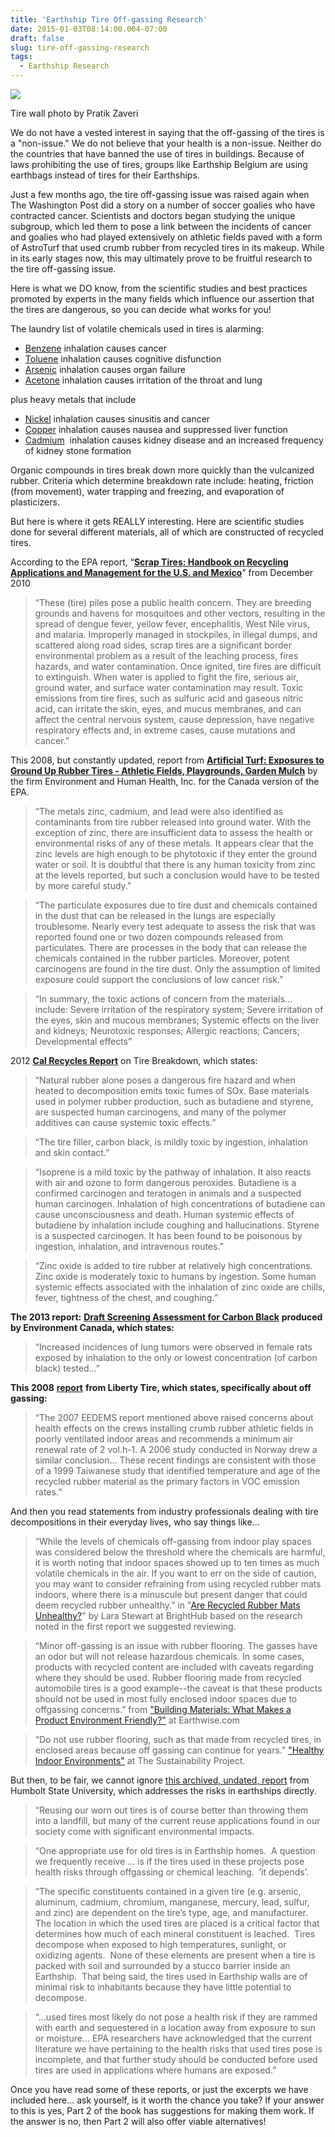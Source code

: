 ```yaml
---
title: 'Earthship Tire Off-gassing Research'
date: 2015-01-03T08:14:00.004-07:00
draft: false
slug: tire-off-gassing-research
tags:
  - Earthship Research
---
```


![](/images/blog/legacy/Pratiks%2B%287%29.JPG)

Tire wall photo by Pratik Zaveri

We do not have a vested interest in saying that the off-gassing of the tires is a "non-issue." We do not believe that your health is a non-issue. Neither do the countries that have banned the use of tires in buildings. Because of laws prohibiting the use of tires, groups like Earthship Belgium are using earthbags instead of tires for their Earthships.

Just a few months ago, the tire off-gassing issue was raised again when The Washington Post did a story on a number of soccer goalies who have contracted cancer. Scientists and doctors began studying the unique subgroup, which led them to pose a link between the incidents of cancer and goalies who had played extensively on athletic fields paved with a form of AstroTurf that used crumb rubber from recycled tires in its makeup. While in its early stages now, this may ultimately prove to be fruitful research to the tire off-gassing issue. 

Here is what we DO know, from the scientific studies and best practices promoted by experts in the many fields which influence our assertion that the tires are dangerous, so you can decide what works for you!

The laundry list of volatile chemicals used in tires is alarming:   

- [Benzene](http://www.cancer.org/Cancer/CancerCauses/OtherCarcinogens/IntheWorkplace/benzene) inhalation causes cancer
- [Toluene](http://en.wikipedia.org/wiki/Toluene_toxicity) inhalation causes cognitive disfunction
- [Arsenic](http://www.cdc.gov/exposurereport/data_tables/Arsenic_ChemicalInformation.html) inhalation causes organ failure
- [Acetone](http://www.cdc.gov/niosh/pel88/67-64.html) inhalation causes irritation of the throat and lung

plus heavy metals that include  

- [Nickel](http://www.oehha.ca.gov/air/toxic_contaminants/html/Nickel.htm) inhalation causes sinusitis and cancer
- [Copper](http://search.yahoo.com/r/_ylt=A0oGdWVaEFFP5zgALxJXNyoA;_ylu=X3oDMTE1NW9kdnE4BHNlYwNzcgRwb3MDMQRjb2xvA3NrMQR2dGlkA1NNRTA5Nl8yNjk-/SIG=125pbde39/EXP=1330741466/**http:/www.atsdr.cdc.gov/toxprofiles/tp132-c2.pdf) inhalation causes nausea and suppressed liver function
- [Cadmium](http://www.epa.gov/ttn/atw/hlthef/cadmium.html)  inhalation causes kidney disease and an increased frequency of kidney stone formation

Organic compounds in tires break down more quickly than the vulcanized rubber. Criteria which determine breakdown rate include: heating, friction (from movement), water trapping and freezing, and evaporation of plasticizers.

But here is where it gets REALLY interesting. Here are scientific studies done for several different materials, all of which are constructed of recycled tires.

According to the EPA report, “**[Scrap Tires: Handbook on Recycling Applications and Management for the U.S. and Mexico](http://www.epa.gov/border2012/fora/waste-forum/docs/ScrapTireHandbook_US-Mexico2010-LR.pdf)**” from December 2010

> “These (tire) piles pose a public health concern. They are breeding grounds and havens for mosquitoes and other vectors, resulting in the spread of dengue fever, yellow fever, encephalitis, West Nile virus, and malaria. Improperly managed in stockpiles, in illegal dumps, and scattered along road sides, scrap tires are a significant border environmental problem as a result of the leaching process, fires hazards, and water contamination. Once ignited, tire fires are difficult to extinguish. When water is applied to fight the fire, serious air, ground water, and surface water contamination may result. Toxic emissions from tire fires, such as sulfuric acid and gaseous nitric acid, can irritate the skin, eyes, and mucus membranes, and can affect the central nervous system, cause depression, have negative respiratory effects and, in extreme cases, cause mutations and cancer.”

This 2008, but constantly updated, report from **[Artificial Turf: Exposures to Ground Up Rubber Tires - Athletic Fields, Playgrounds, Garden Mulch](http://www.ehhi.org/reports/turf/health_effects.shtml)** by the firm Environment and Human Health, Inc. for the Canada version of the EPA.

> “The metals zinc, cadmium, and lead were also identified as contaminants from tire rubber released into ground water. With the exception of zinc, there are insufficient data to assess the health or environmental risks of any of these metals. It appears clear that the zinc levels are high enough to be phytotoxic if they enter the ground water or soil. It is doubtful that there is any human toxicity from zinc at the levels reported, but such a conclusion would have to be tested by more careful study.”

> “The particulate exposures due to tire dust and chemicals contained in the dust that can be released in the lungs are especially troublesome. Nearly every test adequate to assess the risk that was reported found one or two dozen compounds released from particulates. There are processes in the body that can release the chemicals contained in the rubber particles. Moreover, potent carcinogens are found in the tire dust. Only the assumption of limited exposure could support the conclusions of low cancer risk.”

> “In summary, the toxic actions of concern from the materials… include: Severe irritation of the respiratory system; Severe irritation of the eyes, skin and mucous membranes; Systemic effects on the liver and kidneys; Neurotoxic responses; Allergic reactions; Cancers; Developmental effects”


2012 **[Cal Recycles Report](http://www.calrecycle.ca.gov/Publications/Documents/1509%5C20141509.pdf)** on Tire Breakdown, which states:

> “Natural rubber alone poses a dangerous fire hazard and when heated to decomposition emits toxic fumes of SOx. Base materials used in polymer rubber production, such as butadiene and styrene, are suspected human carcinogens, and many of the polymer additives can cause systemic toxic effects.”

> “The tire filler, carbon black, is mildly toxic by ingestion, inhalation and skin contact.”

> “Isoprene is a mild toxic by the pathway of inhalation. It also reacts with air and ozone to form dangerous peroxides. Butadiene is a confirmed carcinogen and teratogen in animals and a suspected human carcinogen. Inhalation of high concentrations of butadiene can cause unconsciousness and death. Human systemic effects of butadiene by inhalation include coughing and hallucinations. Styrene is a suspected carcinogen. It has been found to be poisonous by ingestion, inhalation, and intravenous routes.”

> “Zinc oxide is added to tire rubber at relatively high concentrations. Zinc oxide is moderately toxic to humans by ingestion. Some human systemic effects associated with the inhalation of zinc oxide are chills, fever, tightness of the chest, and coughing.”

**The 2013 report:** [**Draft Screening Assessment for Carbon Black**](http://www.ec.gc.ca/ese-ees/default.asp?lang=En&n=2CF34283-1) **produced by Environment Canada, which states:**  

> “Increased incidences of lung tumors were observed in female rats exposed by inhalation to the only or lowest concentration (of carbon black) tested...”

**This 2008** [**report**](http://search.yahoo.com/r/_ylt=A0oGdSXgYU5PjDAAXxpXNyoA;_ylu=X3oDMTE1cmliMWNoBHNlYwNzcgRwb3MDNwRjb2xvA3NrMQR2dGlkA1ZJUDEyOF8yNjE-/SIG=130b5b7ko/EXP=1330565728/**http%3a/www.libertytire.com/Libraries/Documents/Crumb_Rubber_Impact.sflb.ashx) **from Liberty Tire, which states, specifically about off gassing:**  

> “The 2007 EEDEMS report mentioned above raised concerns about health effects on the crews installing crumb rubber athletic fields in poorly ventilated indoor areas and recommends a minimum air renewal rate of 2 vol.h-1. A 2006 study conducted in Norway drew a similar conclusion... These recent findings are consistent with those of a 1999 Taiwanese study that identified temperature and age of the recycled rubber material as the primary factors in VOC emission rates.”

And then you read statements from industry professionals dealing with tire decompositions in their everyday lives, who say things like...  

> “While the levels of chemicals off-gassing from indoor play spaces was considered below the threshold where the chemicals are harmful, it is worth noting that indoor spaces showed up to ten times as much volatile chemicals in the air. If you want to err on the side of caution, you may want to consider refraining from using recycled rubber mats indoors, where there is a minuscule but present danger that could deem recycled rubber unhealthy.” in "[Are Recycled Rubber Mats Unhealthy?](http://www.brighthub.com/environment/green-living/articles/93083.aspx)" by Lara Stewart at BrightHub based on the research noted in the first report we suggested reviewing.

> “Minor off-gassing is an issue with rubber flooring. The gasses have an odor but will not release hazardous chemicals. In some cases, products with recycled content are included with caveats regarding where they should be used. Rubber flooring made from recycled automobile tires is a good example--the caveat is that these products should not be used in most fully enclosed indoor spaces due to offgassing concerns.” from ["Building Materials: What Makes a Product Environment Friendly?"](http://www.earthwise.ca/prods.html) at Earthwise.com

> “Do not use rubber flooring, such as that made from recycled tires, in enclosed areas because off gassing can continue for years.” ["Healthy Indoor Environments"](http://www.thesustainabilityproject.org/pdfs/6indoor.pdf) at The Sustainability Project.

But then, to be fair, we cannot ignore [this archived, undated, report](http://www.ccathsu.com/askccat/do-earthship-tire-constructions-pose-health-risks) from Humbolt State University, which addresses the risks in earthships directly.  

> “Reusing our worn out tires is of course better than throwing them into a landfill, but many of the current reuse applications found in our society come with significant environmental impacts.

> “One appropriate use for old tires is in Earthship homes.  A question we frequently receive … is if the tires used in these projects pose health risks through offgassing or chemical leaching.  ’it depends’.

> “The specific constituents contained in a given tire (e.g. arsenic, aluminum, cadmium, chromium, manganese, mercury, lead, sulfur, and zinc) are dependent on the tire’s type, age, and manufacturer.  The location in which the used tires are placed is a critical factor that determines how much of each mineral constituent is leached.  Tires decompose when exposed to high temperatures, sunlight, or oxidizing agents.  None of these elements are present when a tire is packed with soil and surrounded by a stucco barrier inside an Earthship.  That being said, the tires used in Earthship walls are of minimal risk to inhabitants because they have little potential to decompose.

> “…used tires most likely do not pose a health risk if they are rammed with earth and sequestered in a location away from exposure to sun or moisture… EPA researchers have acknowledged that the current literature we have pertaining to the health risks that used tires pose is incomplete, and that further study should be conducted before used tires are used in applications where humans are exposed.”

Once you have read some of these reports, or just the excerpts we have included here... ask yourself, is it worth the chance you take? If your answer to this is yes, Part 2 of the book has suggestions for making them work. If the answer is no, then Part 2 will also offer viable alternatives!
